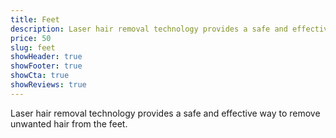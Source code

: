 ```yaml
---
title: Feet
description: Laser hair removal technology provides a safe and effective way to remove unwanted hair from the feet.
price: 50
slug: feet
showHeader: true
showFooter: true
showCta: true
showReviews: true
---
```


Laser hair removal technology provides a safe and effective way to remove unwanted hair from the feet.
